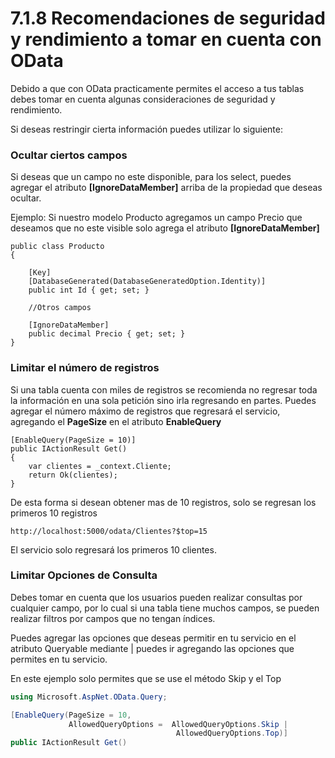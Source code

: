 # 7.1.8 Recomendaciones de seguridad y rendimiento a tomar en cuenta con OData

Debido a que con OData practicamente permites el acceso a tus tablas debes tomar en cuenta algunas consideraciones de seguridad y rendimiento.

Si deseas restringir cierta información puedes utilizar lo siguiente:

### Ocultar ciertos campos

Si deseas que un campo no este disponible, para los select, puedes agregar el atributo **\[IgnoreDataMember\]** arriba de la propiedad que deseas ocultar.

Ejemplo: Si nuestro modelo Producto agregamos un campo Precio que deseamos que no este visible solo agrega el atributo **\[IgnoreDataMember\]**

```text
public class Producto
{

    [Key]
    [DatabaseGenerated(DatabaseGeneratedOption.Identity)]
    public int Id { get; set; }

    //Otros campos 
    
    [IgnoreDataMember]
    public decimal Precio { get; set; }
} 
```

### Limitar el número de registros

Si una tabla cuenta con miles de registros se recomienda no regresar toda la información en una sola petición sino irla regresando en partes. Puedes agregar el número máximo de registros que regresará el servicio, agregando el **PageSize** en el atributo **EnableQuery**

```text
[EnableQuery(PageSize = 10)]
public IActionResult Get()
{
    var clientes = _context.Cliente;
    return Ok(clientes);
}
```

De esta forma si desean obtener mas de 10 registros, solo se regresan los primeros 10 registros

```text
http://localhost:5000/odata/Clientes?$top=15
```

El servicio solo regresará los primeros 10 clientes.

### Limitar Opciones de Consulta

Debes tomar en cuenta que los usuarios pueden realizar consultas por cualquier campo, por lo cual si una tabla tiene muchos campos, se pueden realizar filtros por campos que no tengan índices. 

Puedes agregar las opciones que deseas permitir en tu servicio en el atributo Queryable mediante \| puedes ir agregando las opciones que permites en tu servicio.

En este ejemplo solo permites que se use el método Skip y el Top

```csharp
using Microsoft.AspNet.OData.Query;

[EnableQuery(PageSize = 10,
             AllowedQueryOptions =  AllowedQueryOptions.Skip |
                                     AllowedQueryOptions.Top)]       
public IActionResult Get()
```



